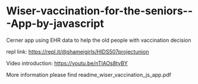 # Wiser-vaccination-for-the-seniors---App-by-javascript
Cerner app using EHR data to help the old people with vaccination decision


repl link: https://repl.it/@shameigirls/HIDS507projectunion

Video introduction: https://youtu.be/nTlAOs8tyBY

More information please find readme_wiser_vaccination_js_app.pdf
